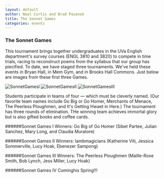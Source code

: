 ```yaml
---
layout: default
author: Neal Curtis and Brad Pasanek
title: The Sonnet Games
categories: events
---
```


### The Sonnet Games

This tournament brings together undergraduates in the UVa English department's survey courses (ENGL 3810 and 3820) to compete in time trials, racing to reconstruct poems from the  syllabus that our group has piecified. To date, we have staged  three tournaments. We've held these events in Bryan Hall, in Mem Gym, and in Brooks Hall Commons. Just below are images from these first three Games.

![SonnetGamesI](./../../../../images/games-I.jpg)
![SonnetGamesII](./../../../../images/games-II.jpg)
![SonnetGamesIII](./../../../../images/champions-ii.jpg)

Students participate in teams of four — which must be cleverly named. (Our favorite team names include Go Big or Go Homer, Merchants of Menace, The Peerless Ploughmen, and It's Getting Hwaet in Here.) The tournament has three rounds of elimination. THe winning team achieves immortal glory but is also gifted books and coffee cards. 

######Sonnet Games I
Winners: Go Big of Go Homer (Sibet Partee, Julian Sanchez, Mary Long, and Claudia Muratore)

######Sonnet Games II
Winners: Iambmagicians (Katherine Viti, Jessica Sommerville, Lucy Hoak, Ebenezer Sampong)

######Sonnet Games III
Winners: The Peerless Ploughmen (Maille-Rose Smith, Bob Lynch, Jess Miller, Lucy Hoak)

######Sonnet Games IV
Cominghis Spring!!!